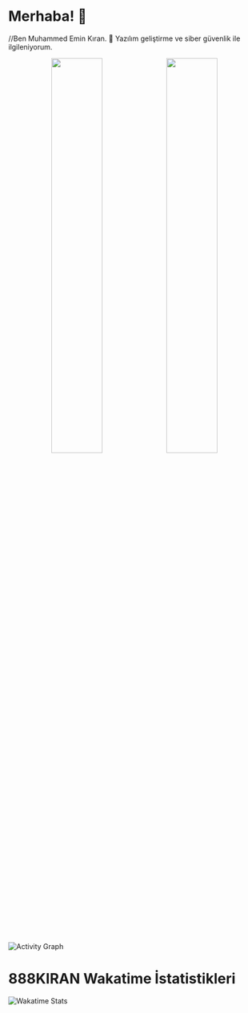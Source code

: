 # Merhaba! 👋
//Ben Muhammed Emin Kıran. 🌟 Yazılım geliştirme ve siber güvenlik ile ilgileniyorum.

<p align="center">
  <img src="https://github-readme-stats.vercel.app/api?username=888KIRAN&show_icons=true&theme=radical&count_private=true" width="45%" />
  <img src="https://github-readme-stats.vercel.app/api/top-langs/?username=888KIRAN&layout=compact&theme=radical" width="45%" />
</p>




![Activity Graph](https://github-readme-activity-graph.vercel.app/graph?username=888KIRAN&theme=gruvbox)
# 888KIRAN Wakatime İstatistikleri

![Wakatime Stats](https://github-readme-stats.vercel.app/api/wakatime?username=888KIRAN&apikey=waka_f6908158-4a6b-4ce8-a2eb-0f9aa6eb26e6&theme=radical)




